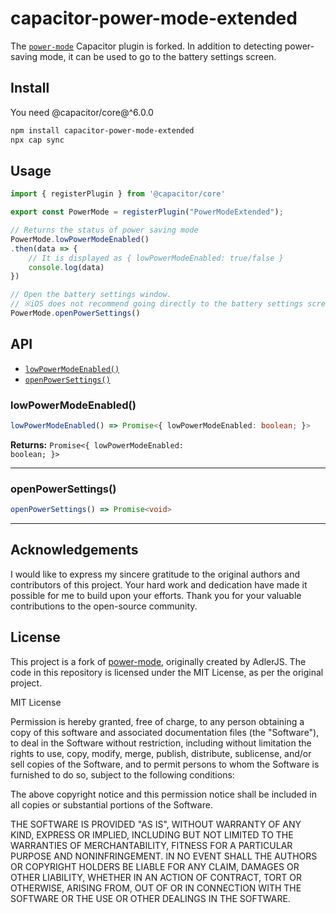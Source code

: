 # capacitor-power-mode-extended

The [`power-mode`](https://github.com/AdlerJS/power-mode) Capacitor plugin is forked. In addition to detecting power-saving mode, it can be used to go to the battery settings screen.

## Install

You need @capacitor/core@^6.0.0

```bash
npm install capacitor-power-mode-extended
npx cap sync
```

## Usage
```js
import { registerPlugin } from '@capacitor/core'

export const PowerMode = registerPlugin("PowerModeExtended");

// Returns the status of power saving mode
PowerMode.lowPowerModeEnabled()
.then(data => {
    // It is displayed as { lowPowerModeEnabled: true/false }
    console.log(data)
})

// Open the battery settings window.
// ※iOS does not recommend going directly to the battery settings screen, so jump to the settings home screen.
PowerMode.openPowerSettings()
```

## API

<docgen-index>

* [`lowPowerModeEnabled()`](#lowpowermodeenabled)
* [`openPowerSettings()`](#openpowersettings)

</docgen-index>

<docgen-api>
<!--Update the source file JSDoc comments and rerun docgen to update the docs below-->

### lowPowerModeEnabled()

```typescript
lowPowerModeEnabled() => Promise<{ lowPowerModeEnabled: boolean; }>
```

**Returns:** <code>Promise&lt;{ lowPowerModeEnabled: boolean; }&gt;</code>

--------------------


### openPowerSettings()

```typescript
openPowerSettings() => Promise<void>
```

--------------------

</docgen-api>

## Acknowledgements

I would like to express my sincere gratitude to the original authors and contributors of this project. Your hard work and dedication have made it possible for me to build upon your efforts. Thank you for your valuable contributions to the open-source community.

## License

This project is a fork of [power-mode](https://github.com/AdlerJS/power-mode), originally created by AdlerJS. The code in this repository is licensed under the MIT License, as per the original project.

MIT License

Permission is hereby granted, free of charge, to any person obtaining a copy
of this software and associated documentation files (the "Software"), to deal
in the Software without restriction, including without limitation the rights
to use, copy, modify, merge, publish, distribute, sublicense, and/or sell
copies of the Software, and to permit persons to whom the Software is
furnished to do so, subject to the following conditions:

The above copyright notice and this permission notice shall be included in all
copies or substantial portions of the Software.

THE SOFTWARE IS PROVIDED "AS IS", WITHOUT WARRANTY OF ANY KIND, EXPRESS OR
IMPLIED, INCLUDING BUT NOT LIMITED TO THE WARRANTIES OF MERCHANTABILITY,
FITNESS FOR A PARTICULAR PURPOSE AND NONINFRINGEMENT. IN NO EVENT SHALL THE
AUTHORS OR COPYRIGHT HOLDERS BE LIABLE FOR ANY CLAIM, DAMAGES OR OTHER
LIABILITY, WHETHER IN AN ACTION OF CONTRACT, TORT OR OTHERWISE, ARISING FROM,
OUT OF OR IN CONNECTION WITH THE SOFTWARE OR THE USE OR OTHER DEALINGS IN THE
SOFTWARE.
